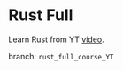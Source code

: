 # Rust Full

Learn Rust from YT [video](https://www.youtube.com/watch?v=ygL_xcavzQ4).

branch: `rust_full_course_YT`
